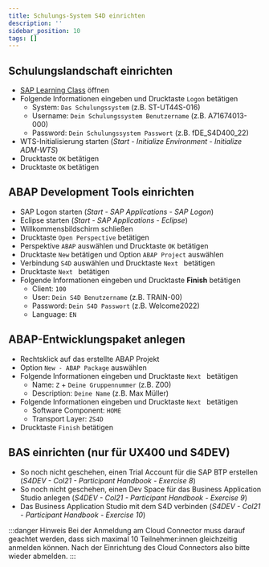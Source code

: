 ```yaml
---
title: Schulungs-System S4D einrichten
description: ''
sidebar_position: 10
tags: []
---
```


## Schulungslandschaft einrichten
- [SAP Learning Class](https://class.learning.sap.com) öffnen
- Folgende Informationen eingeben und Drucktaste `Logon` betätigen
    - System: `Das Schulungssystem` (z.B. ST-UT44S-016)
    - Username: `Dein Schulungssystem Benutzername` (z.B. A71674013-000)
    - Password: `Dein Schulungssystem Passwort` (z.B. fDE_S4D400_22)
- WTS-Initialisierung starten (_Start - Initialize Environment - Initialize ADM-WTS_)
- Drucktaste `OK` betätigen
- Drucktaste `OK` betätigen

## ABAP Development Tools einrichten
- SAP Logon starten (_Start - SAP Applications - SAP Logon_)
- Eclipse starten (_Start - SAP Applications - Eclipse_)
- Willkommensbildschirm schließen
- Drucktaste `Open Perspective` betätigen
- Perspektive `ABAP` auswählen und Drucktaste `OK` betätigen
- Drucktaste `New` betätigen und Option `ABAP Project` auswählen
- Verbindung `S4D` auswählen und Drucktaste `Next ` betätigen
- Drucktaste `Next ` betätigen
- Folgende Informationen eingeben und Drucktaste **Finish** betätigen
    - Client: `100`
    - User: `Dein S4D Benutzername` (z.B. TRAIN-00)
    - Password: `Dein S4D Passwort` (z.B. Welcome2022)
    - Language: `EN`

## ABAP-Entwicklungspaket anlegen
- Rechtsklick auf das erstellte ABAP Projekt
- Option `New - ABAP Package` auswählen
- Folgende Informationen eingeben und Drucktaste `Next ` betätigen
    - Name: `Z` + `Deine Gruppennummer` (z.B. Z00)
    - Description: `Deine Name` (z.B. Max Müller)
- Folgende Informationen eingeben und Drucktaste `Next ` betätigen
    - Software Component: `HOME`
    - Transport Layer: `ZS4D`
- Drucktaste `Finish` betätigen

## BAS einrichten (nur für UX400 und S4DEV)
- So noch nicht geschehen, einen Trial Account für die SAP BTP erstellen (_S4DEV - Col21 - Participant Handbook - Exercise 8_)
- So noch nicht geschehen, einen Dev Space für das Business Application Studio anlegen (_S4DEV - Col21 - Participant Handbook - Exercise 9_)
- Das Business Application Studio mit dem S4D verbinden (_S4DEV - Col21 - Participant Handbook - Exercise 10_)

:::danger Hinweis
Bei der Anmeldung am Cloud Connector muss darauf geachtet werden, dass sich maximal 10 Teilnehmer:innen gleichzeitig anmelden können. Nach der
Einrichtung des Cloud Connectors also bitte wieder abmelden.
:::
